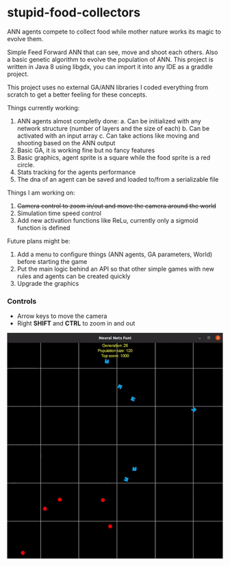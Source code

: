 # stupid-food-collectors
ANN agents compete to collect food while mother nature works its magic to evolve them.

Simple Feed Forward ANN that can see, move and shoot each others. Also a basic genetic algorithm to evolve the population of ANN.
This project is written in Java 8 using libgdx, you can import it into any IDE as a graddle project.

This project uses no external GA/ANN libraries I coded everything from scratch to get a better feeling for these concepts.

Things currently working:
1. ANN agents almost completly done:
    a. Can be initialized with any network structure (number of layers and the size of each)
    b. Can be activated with an input array
    c. Can take actions like moving and shooting based on the ANN output
2. Basic GA, it is working fine but no fancy features
3. Basic graphics, agent sprite is a square while the food sprite is a red circle.
4. Stats tracking for the agents performance
5. The dna of an agent can be saved and loaded to/from a serializable file

Things I am working on:
1. ~~Camera control to zoom in/out and move the camera around the world~~
2. Simulation time speed control
3. Add new activation functions like ReLu, currently only a sigmoid function is defined

Future plans might be:
1. Add a menu to configure things (ANN agents, GA parameters, World) before starting the game
1. Put the main logic behind an API so that other simple games with new rules and agents can be created quickly
2. Upgrade the graphics

### Controls
* Arrow keys to move the camera
* Right **SHIFT** and **CTRL** to zoom in and out

![](demo.gif)

